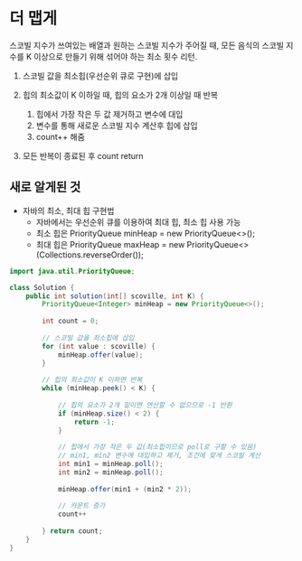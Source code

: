 # 더 맵게
스코빌 지수가 쓰여있는 배열과 원하는 스코빌 지수가 주어질 때, 모든 음식의 스코빌 지수를 K 이상으로 만들기 위해 섞어야 하는 최소 횟수 리턴.


1. 스코빌 값을 최소힙(우선순위 큐로 구현)에 삽입
2. 힙의 최소값이 K 이하일 때, 힙의 요소가 2개 이상일 때 반복
   1. 힙에서 가장 작은 두 값 제거하고 변수에 대입
   2. 변수를 통해 새로운 스코빌 지수 계산후 힙에 삽입
   3. count++ 해줌

3. 모든 반복이 종료된 후 count return

## 새로 알게된 것
- 자바의 최소, 최대 힙 구현법
  - 자바에서는 우선순위 큐를 이용하여 최대 힙, 최소 힙 사용 가능
  - 최소 힙은 PriorityQueue<Integer> minHeap = new PriorityQueue<>();
  - 최대 힙은  PriorityQueue<Integer> maxHeap = new PriorityQueue<>(Collections.reverseOrder());


```java
import java.util.PriorityQueue;

class Solution {
    public int solution(int[] scoville, int K) {
        PriorityQueue<Integer> minHeap = new PriorityQueue<>();
        
        int count = 0;
        
        // 스코빌 값을 최소힙에 삽입
        for (int value : scoville) {
            minHeap.offer(value);
        }
        
        // 힙의 최소값이 K 이하면 반복
        while (minHeap.peek() < K) {
            
            // 힙의 요소가 2개 밑이면 연산할 수 없으므로 -1 반환
            if (minHeap.size() < 2) { 
                return -1;
            }
            
            // 힙에서 가장 작은 두 값(최소힙이므로 poll로 구할 수 있음) 
            // min1, min2 변수에 대입하고 제거, 조건에 맞게 스코빌 계산
            int min1 = minHeap.poll();
            int min2 = minHeap.poll();
             
            minHeap.offer(min1 + (min2 * 2));
            
            // 카운트 증가
            count++
                
        } return count;
    }
}
```